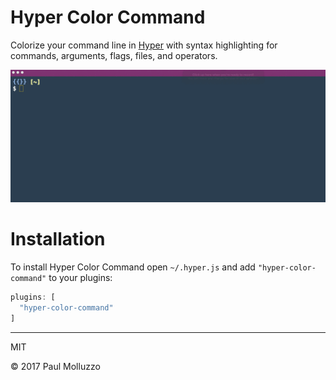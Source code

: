 # Hyper Color Command

Colorize your command line in [Hyper](https://hyper.is) with syntax highlighting for commands, arguments, flags, files, and operators.

![](./demo.gif)

# Installation

To install Hyper Color Command open `~/.hyper.js` and add `"hyper-color-command"` to your plugins:

```js
plugins: [
  "hyper-color-command"
]
```

---

MIT

© 2017 Paul Molluzzo
